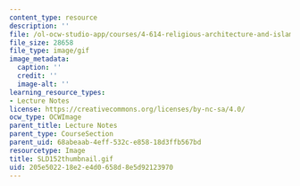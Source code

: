 ```yaml
---
content_type: resource
description: ''
file: /ol-ocw-studio-app/courses/4-614-religious-architecture-and-islamic-cultures-fall-2002/205e502218e2e4d0658d8e5d92123970_SLD152thumbnail.gif
file_size: 28658
file_type: image/gif
image_metadata:
  caption: ''
  credit: ''
  image-alt: ''
learning_resource_types:
- Lecture Notes
license: https://creativecommons.org/licenses/by-nc-sa/4.0/
ocw_type: OCWImage
parent_title: Lecture Notes
parent_type: CourseSection
parent_uid: 68abeaab-4eff-532c-e858-18d3ffb567bd
resourcetype: Image
title: SLD152thumbnail.gif
uid: 205e5022-18e2-e4d0-658d-8e5d92123970
---
```

